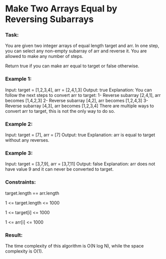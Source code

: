 # Make Two Arrays Equal by Reversing Subarrays

### Task:

You are given two integer arrays of equal length target and arr. In one step, you can select any non-empty subarray 
of arr and reverse it. You are allowed to make any number of steps.

Return true if you can make arr equal to target or false otherwise.

### Example 1:

Input: target = [1,2,3,4], arr = [2,4,1,3]
Output: true
Explanation: You can follow the next steps to convert arr to target:
1- Reverse subarray [2,4,1], arr becomes [1,4,2,3]
2- Reverse subarray [4,2], arr becomes [1,2,4,3]
3- Reverse subarray [4,3], arr becomes [1,2,3,4]
There are multiple ways to convert arr to target, this is not the only way to do so.

### Example 2:

Input: target = [7], arr = [7]
Output: true
Explanation: arr is equal to target without any reverses.

### Example 3:

Input: target = [3,7,9], arr = [3,7,11]
Output: false
Explanation: arr does not have value 9 and it can never be converted to target.

### Constraints:

target.length == arr.length

1 <= target.length <= 1000

1 <= target[i] <= 1000

1 <= arr[i] <= 1000

### Result:

The time complexity of this algorithm is O(N log N), while the space complexity is O(1).